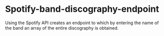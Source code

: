 # Spotify-band-discography-endpoint
Using the Spotify API creates an endpoint to which by entering the name of the band an array of the entire discography is obtained.
